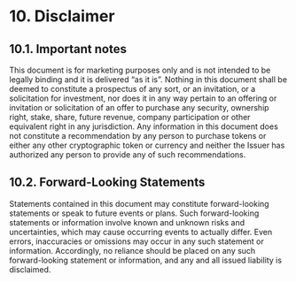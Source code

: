 # 10. Disclaimer

## 10.1. **Important notes** 

This document is for marketing purposes only and is not intended to be legally binding and it is delivered “as it is”. Nothing in this document shall be deemed to constitute a prospectus of any sort, or an invitation, or a solicitation for investment, nor does it in any way pertain to an offering or invitation or solicitation of an offer to purchase any security, ownership right, stake, share, future revenue, company participation or other equivalent right in any jurisdiction. Any information in this document does not constitute a recommendation by any person to purchase tokens or either any other cryptographic token or currency and neither the Issuer has authorized any person to provide any of such recommendations.

## **10.2. Forward-Looking Statements**

Statements contained in this document may constitute forward-looking statements or speak to future events or plans. Such forward-looking statements or information involve known and unknown risks and uncertainties, which may cause occurring events to actually differ. Even errors, inaccuracies or omissions may occur in any such statement or information. Accordingly, no reliance should be placed on any such forward-looking statement or information, and any and all issued liability is disclaimed.  
  


